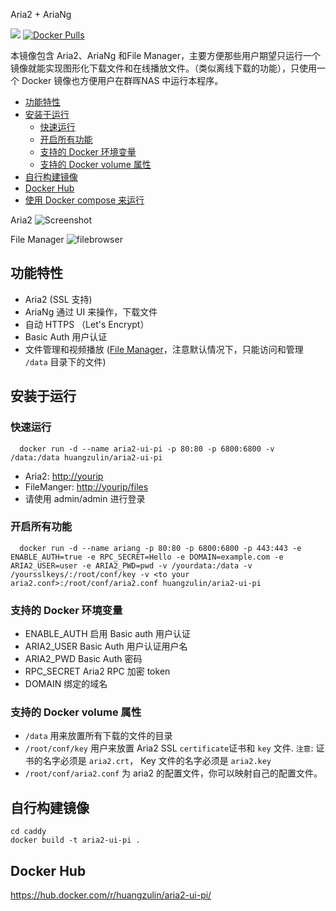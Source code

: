 Aria2 + AriaNg

[![](https://images.microbadger.com/badges/image/huangzulin/aria2-ui-pi.svg)](https://microbadger.com/images/huangzulin/aria2-ui-pi "Get your own image badge on microbadger.com")
[![Docker Pulls](https://img.shields.io/docker/pulls/huangzulin/aria2-ui-pi.svg)](https://hub.docker.com/r/huangzulin/aria2-ui-pi/)

本镜像包含 Aria2、AriaNg 和File Manager，主要方便那些用户期望只运行一个镜像就能实现图形化下载文件和在线播放文件。（类似离线下载的功能），只使用一个 Docker 镜像也方便用户在群晖NAS 中运行本程序。

<!-- TOC -->

- [功能特性](#功能特性)
- [安装于运行](#安装于运行)
  - [快速运行](#快速运行)
  - [开启所有功能](#开启所有功能)
  - [支持的 Docker 环境变量](#支持的-docker-环境变量)
  - [支持的 Docker volume 属性](#支持的-docker-volume-属性)
- [自行构建镜像](#自行构建镜像)
- [Docker Hub](#docker-hub)
- [使用 Docker compose 来运行](#使用-docker-compose-来运行)

<!-- /TOC -->
Aria2
![Screenshot](https://github.com/wahyd4/aria2-ariang-x-docker-compose/raw/master/images/ariang.png)

File Manager
![filebrowser](https://github.com/huangzulin/aria2-ariang-docker-pi/raw/master/filebrowser.png)
## 功能特性

  * Aria2 (SSL 支持)
  * AriaNg 通过 UI 来操作，下载文件
  * 自动 HTTPS （Let's Encrypt）
  * Basic Auth 用户认证
  * 文件管理和视频播放 ([File Manager](https://henriquedias.com/filebrowser/)，注意默认情况下，只能访问和管理 `/data` 目录下的文件)

## 安装于运行

### 快速运行

```shell
  docker run -d --name aria2-ui-pi -p 80:80 -p 6800:6800 -v /data:/data huangzulin/aria2-ui-pi
```

* Aria2: <http://yourip>
* FileManger: <http://yourip/files>
* 请使用 admin/admin 进行登录
### 开启所有功能
```shell
  docker run -d --name ariang -p 80:80 -p 6800:6800 -p 443:443 -e ENABLE_AUTH=true -e RPC_SECRET=Hello -e DOMAIN=example.com -e ARIA2_USER=user -e ARIA2_PWD=pwd -v /yourdata:/data -v /yoursslkeys/:/root/conf/key -v <to your aria2.conf>:/root/conf/aria2.conf huangzulin/aria2-ui-pi
```

### 支持的 Docker 环境变量

  * ENABLE_AUTH 启用 Basic auth 用户认证
  * ARIA2_USER Basic Auth 用户认证用户名
  * ARIA2_PWD Basic Auth 密码
  * RPC_SECRET Aria2 RPC 加密 token
  * DOMAIN 绑定的域名


### 支持的 Docker volume 属性
  * `/data` 用来放置所有下载的文件的目录
  * `/root/conf/key` 用户来放置 Aria2 SSL `certificate`证书和 `key` 文件. `注意`: 证书的名字必须是 `aria2.crt`， Key 文件的名字必须是 `aria2.key`
  * `/root/conf/aria2.conf` 为 aria2 的配置文件，你可以映射自己的配置文件。

## 自行构建镜像

```
cd caddy
docker build -t aria2-ui-pi .
```

## Docker Hub

  <https://hub.docker.com/r/huangzulin/aria2-ui-pi/>
